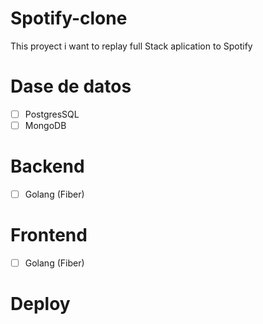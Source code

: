 # Spotify-clone
This proyect i want to replay full Stack aplication to Spotify 

# Dase de datos
  - [ ] PostgresSQL 
  - [ ] MongoDB  
# Backend 
  - [ ] Golang (Fiber) 
# Frontend 
  - [ ] Golang (Fiber) 
# Deploy 
